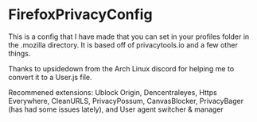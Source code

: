 # FirefoxPrivacyConfig

This is a config that I have made that you can set in your profiles folder in the .mozilla directory. 
It is based off of privacytools.io and a few other things.

Thanks to upsidedown from the Arch Linux discord for helping me to convert it to a User.js file.

Recommened extensions:
Ublock Origin,
Dencentraleyes,
Https Everywhere,
CleanURLS,
PrivacyPossum,
CanvasBlocker,
PrivacyBager (has had some issues lately), and
User agent switcher & manager
